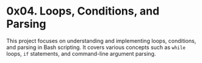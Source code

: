 # 0x04. Loops, Conditions, and Parsing

This project focuses on understanding and implementing loops, conditions, and parsing in Bash scripting. It covers various concepts such as `while` loops, `if` statements, and command-line argument parsing.
